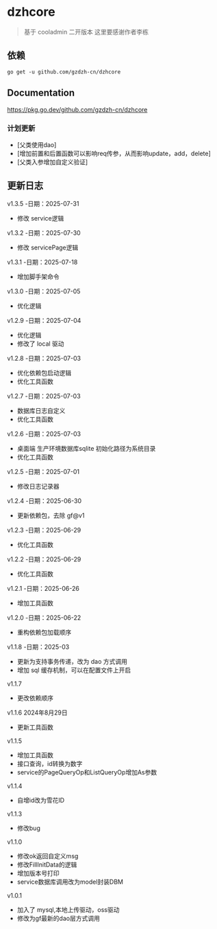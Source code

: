 # dzhcore

> 基于 cooladmin 二开版本
> 这里要感谢作者李栋

## 依赖
```shell
go get -u github.com/gzdzh-cn/dzhcore
```

## Documentation

https://pkg.go.dev/github.com/gzdzh-cn/dzhcore

### 计划更新
- [父类使用dao]
- [增加前置和后置函数可以影响req传参，从而影响update，add，delete]
- [父类入参增加自定义验证]

## 更新日志
v1.3.5 -日期：2025-07-31
- 修改 service逻辑

v1.3.2 -日期：2025-07-30
- 修改 servicePage逻辑

v1.3.1 -日期：2025-07-18
- 增加脚手架命令

v1.3.0 -日期：2025-07-05
- 优化逻辑

v1.2.9 -日期：2025-07-04
- 优化逻辑
- 修改了 local 驱动

v1.2.8 -日期：2025-07-03
- 优化依赖包启动逻辑
- 优化工具函数

v1.2.7 -日期：2025-07-03
- 数据库日志自定义
- 优化工具函数

v1.2.6 -日期：2025-07-03
- 桌面端 生产环境数据库sqlite 初始化路径为系统目录
- 优化工具函数


v1.2.5 -日期：2025-07-01
- 修改日志记录器

v1.2.4 -日期：2025-06-30
- 更新依赖包，去除 gf@v1

v1.2.3 -日期：2025-06-29
- 优化工具函数

v1.2.2 -日期：2025-06-29
- 优化工具函数

v1.2.1 -日期：2025-06-26
- 增加工具函数

v1.2.0 -日期：2025-06-22
- 重构依赖包加载顺序

v1.1.8 -日期：2025-03
- 更新为支持事务传递，改为 dao 方式调用
- 增加 sql 缓存机制，可以在配置文件上开启

v1.1.7 
- 更改依赖顺序

v1.1.6 2024年8月29日
- 更新工具函数

v1.1.5
- 增加工具函数
- 接口查询，id转换为数字
- service的PageQueryOp和ListQueryOp增加As参数

v1.1.4
- 自增id改为雪花ID

v1.1.3
- 修改bug

v1.1.0
- 修改ok返回自定义msg
- 修改FillInitData的逻辑
- 增加版本号打印
- service数据库调用改为model封装DBM

v1.0.1
- 加入了 mysql,本地上传驱动，oss驱动
- 修改为gf最新的dao层方式调用